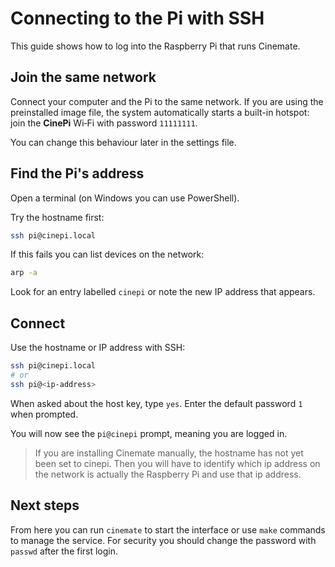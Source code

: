 # Connecting to the Pi with SSH

This guide shows how to log into the Raspberry Pi that runs Cinemate.

## Join the same network

Connect your computer and the Pi to the same network. If you are using the preinstalled image file, the system automatically starts a built-in hotspot: join the **CinePi** Wi‑Fi with password `11111111`.

You can change this behaviour later in the settings file.

## Find the Pi's address

Open a terminal (on Windows you can use PowerShell).

Try the hostname first:
   ```bash
   ssh pi@cinepi.local
   ```
   If this fails you can list devices on the network:
   ```bash
   arp -a
   ```
   Look for an entry labelled `cinepi` or note the new IP address that appears.

## Connect

Use the hostname or IP address with SSH:
```bash
ssh pi@cinepi.local
# or
ssh pi@<ip-address>
```
When asked about the host key, type `yes`. Enter the default password `1` when prompted.

You will now see the `pi@cinepi` prompt, meaning you are logged in.

>If you are installing Cinemate manually, the hostname has not yet been set to cinepi. Then you will have to identify which ip address on the network is actually the Raspberry Pi and use that ip address.

## Next steps

From here you can run `cinemate` to start the interface or use `make` commands to manage the service. For security you should change the password with `passwd` after the first login.